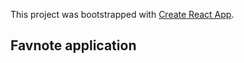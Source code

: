 This project was bootstrapped with [Create React App](https://github.com/facebook/create-react-app).

## Favnote application